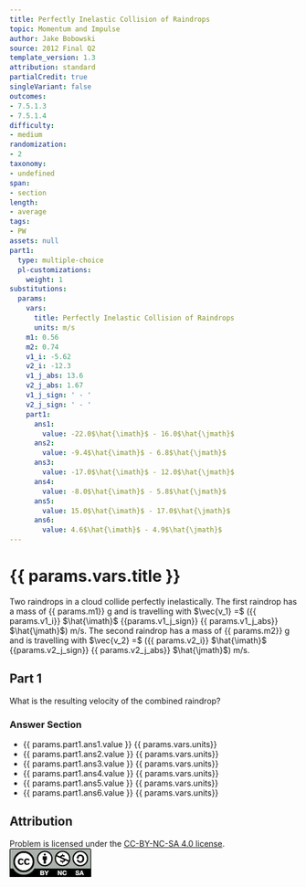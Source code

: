 ```yaml
---
title: Perfectly Inelastic Collision of Raindrops
topic: Momentum and Impulse
author: Jake Bobowski
source: 2012 Final Q2
template_version: 1.3
attribution: standard
partialCredit: true
singleVariant: false
outcomes:
- 7.5.1.3
- 7.5.1.4
difficulty:
- medium
randomization:
- 2
taxonomy:
- undefined
span:
- section
length:
- average
tags:
- PW
assets: null
part1:
  type: multiple-choice
  pl-customizations:
    weight: 1
substitutions:
  params:
    vars:
      title: Perfectly Inelastic Collision of Raindrops
      units: m/s
    m1: 0.56
    m2: 0.74
    v1_i: -5.62
    v2_i: -12.3
    v1_j_abs: 13.6
    v2_j_abs: 1.67
    v1_j_sign: ' - '
    v2_j_sign: ' - '
    part1:
      ans1:
        value: -22.0$\hat{\imath}$ - 16.0$\hat{\jmath}$
      ans2:
        value: -9.4$\hat{\imath}$ - 6.8$\hat{\jmath}$
      ans3:
        value: -17.0$\hat{\imath}$ - 12.0$\hat{\jmath}$
      ans4:
        value: -8.0$\hat{\imath}$ - 5.8$\hat{\jmath}$
      ans5:
        value: 15.0$\hat{\imath}$ - 17.0$\hat{\jmath}$
      ans6:
        value: 4.6$\hat{\imath}$ - 4.9$\hat{\jmath}$
---
```

# {{ params.vars.title }}
Two raindrops in a cloud collide perfectly inelastically. The first raindrop has a mass of {{ params.m1}} g and is travelling with $\vec{v_1} =$ ({{ params.v1_i}} $\hat{\imath}$ {{params.v1_j_sign}} {{ params.v1_j_abs}} $\hat{\jmath}$) m/s.
The second raindrop has a mass of {{ params.m2}} g and is travelling with $\vec{v_2} =$ ({{ params.v2_i}} $\hat{\imath}$ {{params.v2_j_sign}} {{ params.v2_j_abs}} $\hat{\jmath}$) m/s.

## Part 1

What is the resulting velocity of the combined raindrop?

### Answer Section

- {{ params.part1.ans1.value }} {{ params.vars.units}}
- {{ params.part1.ans2.value }} {{ params.vars.units}}
- {{ params.part1.ans3.value }} {{ params.vars.units}}
- {{ params.part1.ans4.value }} {{ params.vars.units}}
- {{ params.part1.ans5.value }} {{ params.vars.units}}
- {{ params.part1.ans6.value }} {{ params.vars.units}}

## Attribution

Problem is licensed under the [CC-BY-NC-SA 4.0 license](https://creativecommons.org/licenses/by-nc-sa/4.0/).<br> ![The Creative Commons 4.0 license requiring attribution-BY, non-commercial-NC, and share-alike-SA license.](https://raw.githubusercontent.com/firasm/bits/master/by-nc-sa.png)